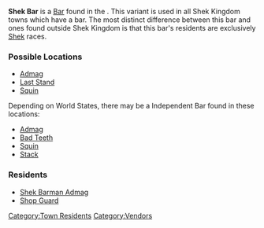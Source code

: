 **Shek Bar** is a [Bar](Bar.md "wikilink") found in the [](03%20-%20Projects%20&%20Wikis/Kenshi/Kenshi%20Wiki/Kenshi%20Wiki%20Template/Shek_Kingdom.md). This variant is used in all Shek
Kingdom towns which have a bar. The most distinct difference between
this bar and ones found outside Shek Kingdom is that this bar's
residents are exclusively [Shek](Shek.md "wikilink") races.

### Possible Locations

- [Admag](Admag.md "wikilink")
- [Last Stand](Last_Stand.md "wikilink")
- [Squin](Squin.md "wikilink")

Depending on World States, there may be a Independent Bar found in these
locations:

- [Admag](Admag.md "wikilink")
- [Bad Teeth](Bad_Teeth.md "wikilink")
- [Squin](Squin.md "wikilink")
- [Stack](Stack.md "wikilink")

### Residents

- [Shek Barman Admag](Shek_Barman_Admag.md "wikilink")
- [Shop Guard](Shop_Guard.md "wikilink")

[Category:Town Residents](Category:Town_Residents "wikilink")
[Category:Vendors](Category:Vendors "wikilink")